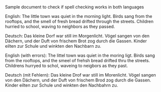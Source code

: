 Sample document to check if spell checking works in both languages

English:
The little town was quiet in the morning light. Birds sang from the rooftops, and the smell of fresh bread drifted through the streets. Children hurried to school, waving to neighbors as they passed.

Deutsch:
Das kleine Dorf war still im Morgenlicht. Vögel sangen von den Dächern, und der Duft von frischem Brot zog durch die Gassen. Kinder eilten zur Schule und winkten den Nachbarn zu.

English (with errors):
The littel town was quiet in the moring ligt. Birds sang from the rooftops, and the smeel of frehsh bread drifted thru the streets. Childrens hurryed to schol, waveing to neigbors as they past.

Deutsch (mit Fehlern):
Das kleine Drof war still im Morenlicht. Vögel sangen von den Dächern, und der Duft von frischem Brod zog durch die Gassen. Kinder eilten zur Schule und winkten den Nachbahrn zu.